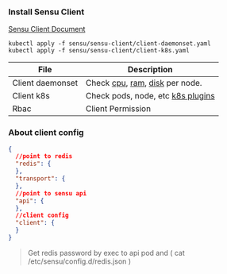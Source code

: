 ### Install Sensu Client
[Sensu Client Document ](https://docs.sensu.io/sensu-core/1.6/installation/install-sensu-client/)

```
kubectl apply -f sensu/sensu-client/client-daemonset.yaml
kubectl apply -f sensu/sensu-client/client-k8s.yaml
```





| File | Description |
| ------ | -----------|
|Client daemonset | Check [cpu](https://github.com/sensu-plugins/sensu-plugins-cpu-checks), [ram](https://github.com/sensu-plugins/sensu-plugins-memory-checks), [disk](https://github.com/sensu-plugins/sensu-plugins-disk-checks) per node.  |
|Client k8s | Check pods, node, etc [k8s plugins]()  |
|Rbac | Client Permission |


### About client config 
```json
{
  //point to redis
  "redis": {
  },
  "transport": {
  },
  //point to sensu api
  "api": {
  },
  //client config
  "client": {
  }
}

```
> Get redis password by exec to api pod and ( cat /etc/sensu/config.d/redis.json )